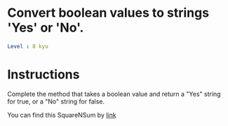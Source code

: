 # Convert boolean values to strings 'Yes' or 'No'.

```yaml
Level : 8 kyu
```



# Instructions
Complete the method that takes a boolean value and return a "Yes" string for true, or a "No" string for false.

You can find this SquareNSum by [link](https://www.codewars.com/kata/53369039d7ab3ac506000467/train/scala)